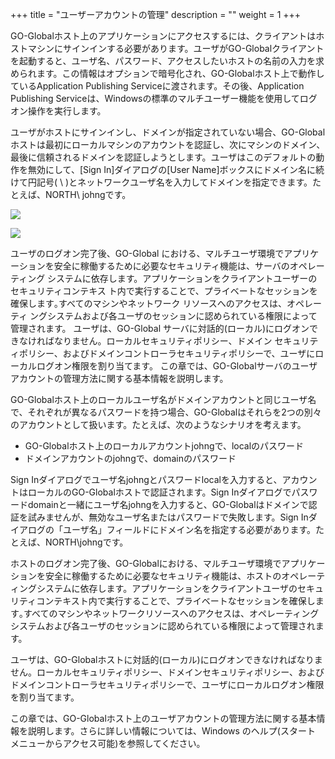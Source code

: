 +++
title = "ユーザーアカウントの管理"
description = ""
weight = 1
+++

GO-Globalホスト上のアプリケーションにアクセスするには、クライアントはホストマシンにサインインする必要があります。ユーザがGO-Globalクライアントを起動すると、ユーザ名、パスワード、アクセスしたいホストの名前の入力を求められます。この情報はオプションで暗号化され、GO-Globalホスト上で動作しているApplication Publishing Serviceに渡されます。その後、Application Publishing Serviceは、Windowsの標準のマルチユーザー機能を使用してログオン操作を実行します。

ユーザがホストにサインインし、ドメインが指定されていない場合、GO-Globalホストは最初にローカルマシンのアカウントを認証し、次にマシンのドメイン、最後に信頼されるドメインを認証しようとします。ユーザはこのデフォルトの動作を無効にして、[Sign In]ダイアログの[User Name]ボックスにドメイン名に続けて円記号( \ )とネットワークユーザ名を入力してドメインを指定できます。たとえば、NORTH\  johngです。

![](/images/GG6-1.png)

![](/images/GG6-2.png)


ユーザのログオン完了後、GO-Global における、マルチユーザ環境でアプリケーションを安全に稼働するために必要なセキュリティ機能は、サーバのオペレーティング システムに依存します。アプリケーションをクライアントユーザーのセキュリティコンテキス ト内で実行することで、プライベートなセッションを確保します｡すべてのマシンやネットワーク リソースへのアクセスは、オペレーティ ングシステムおよび各ユーザのセッションに認められている権限によって管理されます。 ユーザは、GO-Global サーバに対話的(ローカル)にログオンできなければなりません。ローカルセキュリティポリシー、ドメイン セキュリティポリシー、およびドメインコントローラセキュリティポリシーで、ユーザにローカルログオン権限を割り当てます。 この章では、GO-Globalサーバのユーザアカウントの管理方法に関する基本情報を説明します。

GO-Globalホスト上のローカルユーザ名がドメインアカウントと同じユーザ名で、それぞれが異なるパスワードを持つ場合、GO-Globalはそれらを2つの別々のアカウントとして扱います。たとえば、次のようなシナリオを考えます。

* GO-Globalホスト上のローカルアカウントjohngで、localのパスワード
* ドメインアカウントのjohngで、domainのパスワード

Sign Inダイアログでユーザ名johngとパスワードlocalを入力すると、アカウントはローカルのGO-Globalホストで認証されます。Sign Inダイアログでパスワードdomainと一緒にユーザ名johngを入力すると、GO-Globalはドメインで認証を試みませんが、無効なユーザ名またはパスワードで失敗します。Sign Inダイアログの「ユーザ名」フィールドにドメイン名を指定する必要があります。たとえば、NORTH\johngです。

ホストのログオン完了後、GO-Globalにおける、マルチユーザ環境でアプリケーションを安全に稼働するために必要なセキュリティ機能は、ホストのオペレーティングシステムに依存します。アプリケーションをクライアントユーザのセキュリティコンテキスト内で実行することで、プライベートなセッションを確保します｡すべてのマシンやネットワークリソースへのアクセスは、オペレーティングシステムおよび各ユーザのセッションに認められている権限によって管理されます。

ユーザは、GO-Globalホストに対話的(ローカル)にログオンできなければなりません。ローカルセキュリティポリシー、ドメインセキュリティポリシー、およびドメインコントローラセキュリティポリシーで、ユーザにローカルログオン権限を割り当てます。

この章では、GO-Globalホスト上のユーザアカウントの管理方法に関する基本情報を説明します。さらに詳しい情報については、Windows のヘルプ(スタート メニューからアクセス可能)を参照してください。
